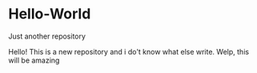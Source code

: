 # Hello-World
Just another repository

Hello! This is a new repository and i do't know what else write.
Welp, this will be amazing

